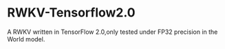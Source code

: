 # RWKV-Tensorflow2.0
 A RWKV written in TensorFlow 2.0,only tested under FP32 precision in the World model.
